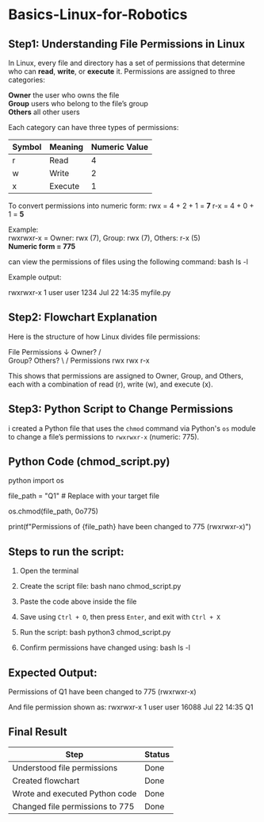 # Basics-Linux-for-Robotics

## Step1: Understanding File Permissions in Linux
In Linux, every file and directory has a set of permissions that determine who can **read**, **write**, or **execute** it.
Permissions are assigned to three categories:

**Owner**  the user who owns the file  
**Group**  users who belong to the file’s group  
**Others** all other users

Each category can have three types of permissions:

| Symbol | Meaning  | Numeric Value |
|--------|----------|----------------|
| r      | Read     | 4              |
| w      | Write    | 2              |
| x      | Execute  | 1              |

To convert permissions into numeric form:
rwx = 4 + 2 + 1 = **7**
r-x = 4 + 0 + 1 = **5**

Example:  
rwxrwxr-x = Owner: rwx (7), Group: rwx (7), Others: r-x (5)  
**Numeric form = 775**

can view the permissions of files using the following command:
bash
ls -l

Example output:

rwxrwxr-x 1 user user 1234 Jul 22 14:35 myfile.py

## Step2: Flowchart Explanation

Here is the structure of how Linux divides file permissions:

File Permissions
       ↓
     Owner?
     /    \
  Group?  Others?
     \     /
  Permissions
  rwx   rwx   r-x

This shows that permissions are assigned to Owner, Group, and Others, each with a combination of read (r), write (w), and execute (x).

## Step3: Python Script to Change Permissions

i created a Python file that uses the `chmod` command via Python's `os` module to change a file’s permissions to `rwxrwxr-x` (numeric: 775).

## Python Code (chmod_script.py)

python
import os

file_path = "Q1"  # Replace with your target file

os.chmod(file_path, 0o775)

print(f"Permissions of {file_path} have been changed to 775 (rwxrwxr-x)")

## Steps to run the script:

1. Open the terminal
2. Create the script file:
bash
nano chmod_script.py

3. Paste the code above inside the file
4. Save using `Ctrl + O`, then press `Enter`, and exit with `Ctrl + X`
5. Run the script:
bash
python3 chmod_script.py

6. Confirm permissions have changed using:
bash
ls -l

## Expected Output:
Permissions of Q1 have been changed to 775 (rwxrwxr-x)

And file permission shown as:
rwxrwxr-x 1 user user 16088 Jul 22 14:35 Q1

## Final Result

| Step                            | Status |
|---------------------------------|--------|
| Understood file permissions     | Done     |
| Created flowchart               | Done     |
| Wrote and executed Python code  | Done     |
| Changed file permissions to 775 | Done     |
